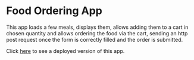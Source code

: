 # Food Ordering App

This app loads a few meals, displays them, allows adding them to a cart in chosen quantity and allows ordering the food via the cart, sending an http post request once the form is correctly filled and the order is submitted.

Click [here](https://reactjs-food-order-app-5aa63.web.app/) to see a deployed version of this app.
